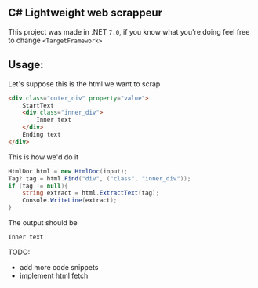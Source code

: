 ﻿## C# Lightweight web scrappeur
This project was made in .NET `7.0`, if you know what you're doing feel free to change `<TargetFramework>`

## Usage:

Let's suppose this is the html we want to scrap
```html
<div class="outer_div" property="value">
    StartText
    <div class="inner_div">
        Inner text
    </div>
    Ending text
</div>
```

This is how we'd do it
```csharp
HtmlDoc html = new HtmlDoc(input);
Tag? tag = html.Find("div", ("class", "inner_div"));
if (tag != null){
    string extract = html.ExtractText(tag);
    Console.WriteLine(extract);
}
```
The output should be
```bash
Inner text
```

TODO:
- add more code snippets
- implement html fetch

